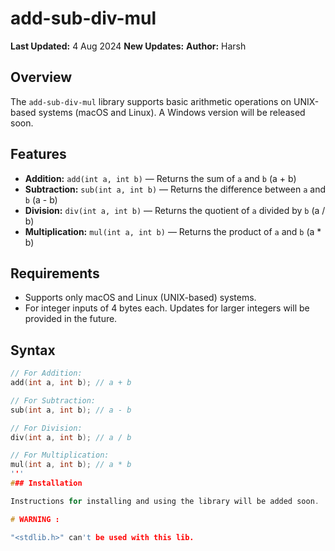 # add-sub-div-mul

**Last Updated:** 4 Aug 2024
**New Updates:** <NULL>
**Author:** Harsh

## Overview

The `add-sub-div-mul` library supports basic arithmetic operations on UNIX-based systems (macOS and Linux). A Windows version will be released soon.

## Features

- **Addition:** `add(int a, int b)` — Returns the sum of `a` and `b` (a + b)
- **Subtraction:** `sub(int a, int b)` — Returns the difference between `a` and `b` (a - b)
- **Division:** `div(int a, int b)` — Returns the quotient of `a` divided by `b` (a / b)
- **Multiplication:** `mul(int a, int b)` — Returns the product of `a` and `b` (a * b)

## Requirements

- Supports only macOS and Linux (UNIX-based) systems.
- For integer inputs of 4 bytes each. Updates for larger integers will be provided in the future.

## Syntax

```c
// For Addition:
add(int a, int b); // a + b

// For Subtraction:
sub(int a, int b); // a - b

// For Division:
div(int a, int b); // a / b

// For Multiplication:
mul(int a, int b); // a * b
'''
### Installation

Instructions for installing and using the library will be added soon.

# WARNING :

"<stdlib.h>" can't be used with this lib.

